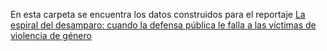 En esta carpeta se encuentra los datos construidos para el reportaje [La espiral del desamparo: cuando la defensa pública le falla a las víctimas de violencia de género](https://ojo-publico.com/5468/la-espiral-del-desamparo-abogados-publicos-y-violencia-genero)